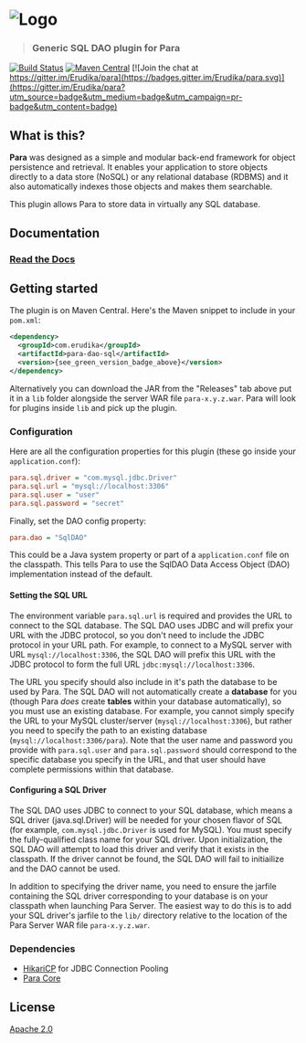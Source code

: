 ![Logo](https://s3-eu-west-1.amazonaws.com/org.paraio/para.png)
============================

> ### Generic SQL DAO plugin for Para

[![Build Status](https://travis-ci.org/Erudika/para-dao-sql.svg?branch=master)](https://travis-ci.org/Erudika/para-dao-sql)
[![Maven Central](https://maven-badges.herokuapp.com/maven-central/com.erudika/para-dao-sql/badge.svg)](https://maven-badges.herokuapp.com/maven-central/com.erudika/para-dao-sql)
[![Join the chat at https://gitter.im/Erudika/para](https://badges.gitter.im/Erudika/para.svg)](https://gitter.im/Erudika/para?utm_source=badge&utm_medium=badge&utm_campaign=pr-badge&utm_content=badge)

## What is this?

**Para** was designed as a simple and modular back-end framework for object persistence and retrieval.
It enables your application to store objects directly to a data store (NoSQL) or any relational database (RDBMS)
and it also automatically indexes those objects and makes them searchable.

This plugin allows Para to store data in virtually any SQL database.

## Documentation

### [Read the Docs](https://paraio.org/docs)

## Getting started

The plugin is on Maven Central. Here's the Maven snippet to include in your `pom.xml`:

```xml
<dependency>
  <groupId>com.erudika</groupId>
  <artifactId>para-dao-sql</artifactId>
  <version>{see_green_version_badge_above}</version>
</dependency>
```

Alternatively you can download the JAR from the "Releases" tab above put it in a `lib` folder alongside the server
WAR file `para-x.y.z.war`. Para will look for plugins inside `lib` and pick up the plugin.

### Configuration

Here are all the configuration properties for this plugin (these go inside your `application.conf`):
```ini
para.sql.driver = "com.mysql.jdbc.Driver"
para.sql.url = "mysql://localhost:3306"
para.sql.user = "user"
para.sql.password = "secret"
```
Finally, set the DAO config property:
```ini
para.dao = "SqlDAO"
```
This could be a Java system property or part of a `application.conf` file on the classpath.
This tells Para to use the SqlDAO Data Access Object (DAO) implementation instead of the default.

#### Setting the SQL URL
The environment variable `para.sql.url` is required and provides the URL to connect to the SQL database. 
The SQL DAO uses JDBC and will prefix your URL with the JDBC protocol, so you don't need to include the JDBC
protocol in your URL path. For example, to connect to a MySQL server with URL `mysql://localhost:3306`,
the SQL DAO will prefix this URL with the JDBC protocol to form the full URL `jdbc:mysql://localhost:3306`.

The URL you specify should also include in it's path the database to be used by Para. The SQL DAO will not
automatically create a **database** for you (though Para _does_ create **tables** within your database automatically), 
so you must use an existing database. For example, you cannot simply specify the URL to your MySQL cluster/server 
(`mysql://localhost:3306`), but rather you need to specify the path to an existing database 
(`mysql://localhost:3306/para`). Note that the user name and password you provide with `para.sql.user` and 
`para.sql.password` should correspond to the specific database you specify in the URL, and that user should have
complete permissions within that database.


#### Configuring a SQL Driver
The SQL DAO uses JDBC to connect to your SQL database, which means a SQL driver (java.sql.Driver) will be needed for 
your chosen flavor of SQL (for example, `com.mysql.jdbc.Driver` is used for MySQL).  You must specify the
fully-qualified class name for your SQL driver. Upon initialization, the SQL DAO will attempt to load this driver
and verify that it exists in the classpath. If the driver cannot be found, the SQL DAO will fail to initiailize and
the DAO cannot be used.

In addition to specifying the driver name, you need to ensure the jarfile containing the SQL driver corresponding to
your database is on your classpath when launching Para Server. The easiest way to do this is to add your SQL driver's
jarfile to the `lib/` directory relative to the location of the Para Server WAR file `para-x.y.z.war`.

### Dependencies

- [HikariCP](https://github.com/brettwooldridge/HikariCP) for JDBC Connection Pooling 
- [Para Core](https://github.com/Erudika/para)

## License
[Apache 2.0](LICENSE)
